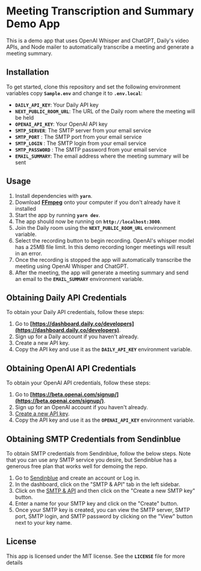 # **Meeting Transcription and Summary Demo App**

This is a demo app that uses OpenAI Whisper and ChatGPT, Daily's video APIs, and Node mailer to automatically transcribe a meeting and generate a meeting summary.

## **Installation**

To get started, clone this repository and set the following environment variables copy **`Sample.env`** and change it to **`.env.local`**:

- **`DAILY_API_KEY`**: Your Daily API key
- **`NEXT_PUBLIC_ROOM_URL`**: The URL of the Daily room where the meeting will be held
- **`OPENAI_API_KEY`**: Your OpenAI API key
- **`SMTP_SERVER`**: The SMTP server from your email service
- **`SMTP_PORT`** : The SMTP port from your email service
- **`SMTP_LOGIN`** : The SMTP login from your email service
- **`SMTP_PASSWORD`** : The SMTP password from your email service
- **`EMAIL_SUMMARY`**: The email address where the meeting summary will be sent

## **Usage**

1. Install dependencies with **`yarn`**.
2. Download **[FFmpeg](https://ffmpeg.org/download.html)** onto your computer if you don't already have it installed
3. Start the app by running **`yarn dev`**.
4. The app should now be running on **`http://localhost:3000`**.
5. Join the Daily room using the **`NEXT_PUBLIC_ROOM_URL`** environment variable.
6. Select the recording button to begin recording. OpenAI's whisper model has a 25MB file limit. In this demo recording longer meetings will result in an error.
7. Once the recording is stopped the app will automatically transcribe the meeting using OpenAI Whisper and ChatGPT.
8. After the meeting, the app will generate a meeting summary and send an email to the **`EMAIL_SUMMARY`** environment variable.

## **Obtaining Daily API Credentials**

To obtain your Daily API credentials, follow these steps:

1. Go to **[https://dashboard.daily.co/developers](https://dashboard.daily.co/developers)**.
2. Sign up for a Daily account if you haven't already.
3. Create a new API key.
4. Copy the API key and use it as the **`DAILY_API_KEY`** environment variable.

## **Obtaining OpenAI API Credentials**

To obtain your OpenAI API credentials, follow these steps:

1. Go to **[https://beta.openai.com/signup/](https://beta.openai.com/signup/)**.
2. Sign up for an OpenAI account if you haven't already.
3. [Create a new API key](https://platform.openai.com/account/api-keys).
4. Copy the API key and use it as the **`OPENAI_API_KEY`** environment variable.

## **Obtaining SMTP Credentials from Sendinblue**

To obtain SMTP credentials from Sendinblue, follow the below steps. Note that you can use any SMTP service you desire, but Sendinblue has a generous free plan that works well for demoing the repo.

1. Go to [Sendinblue](https://www.sendinblue.com/) and create an account or Log in.
2. In the dashboard, click on the "SMTP & API" tab in the left sidebar.
3. Click on the [SMTP & API](https://app.sendinblue.com/settings/keys/smtp) and then click on the "Create a new SMTP key" button.
4. Enter a name for your SMTP key and click on the "Create" button.
5. Once your SMTP key is created, you can view the SMTP server, SMTP port, SMTP login, and SMTP password by clicking on the "View" button next to your key name.

## **License**

This app is licensed under the MIT license. See the **`LICENSE`** file for more details
